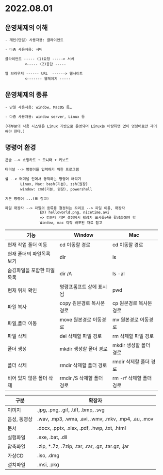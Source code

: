 # 2022.08.01
## 운영체제의 이해
    - 개인(단일) 사용자용: 클라이언트
    
    - 다중 사용자용: 서버

    클라이언트 ----- (1)요청 -----> 서버
             <----- (2)응답 -----

    웹 브라우저 ------ URL  ------> 웹사이트
             <------- 웹페이지 -----

## 운영체제의 종류
    - 단일 사용자용: window, MacOS 등…
    
    - 다중 사용자용: window server, Linux 등
    
    (대부분의 사용 시스템은 Linux 기반으로 운영되며 Linux는 바탕화면 없이 명령어로만 제어해야 한다.)

## 명령어 환경
    콘솔 --> 쇼핑카트 + 모니터 + 키보드
    
    터미널 --> 명령어를 입력하기 위한 프로그램

    쉘 --> 터미널 안에서 동작하는 명령어 해석기
           Linux, Mac: bash(기본), zsh(권장)
           window: cmd(기본, 권장), powershell

    기본 명령어 ...(표 참고)
    
    파일 확장자 --> 파일의 종류를 결정하는 꼬리표 --> 파일 이름, 확장자
                    EX) helloworld.png, nicetime.avi
                    => 컴퓨터 기본 설정에서 확장자 표시옵션을 활성화해야 함
                    Window, mac 각각 배포된 자료 참고


|기능|Window|Mac|
|--------|---|---|
|현재 작업 폴더 이동|cd 이동할 경로|cd 이동할 경로|
|현재 폴더의 파일목록 보기|dir|ls|
|숨김파일을 포함한 파일목록|dir /A|ls -al|
|현재 위치 확인|명령프롬프트 상에 표시됨|pwd|
|파일 복사|copy 원본경로 복사본경로|cp 원본경로 복사본경로|
|파일,폴더 이동|move 원본경로 이동경로|mv 원본경로 이동경로|
|파일 삭제|del 삭제할 파일 경로|rm 삭제할 파일 경로|
|폴더 생성|mkdir 생성할 폴더 경로|mkdir 생성할 폴더 경로|
|폴더 삭제|rmdir 삭제할 폴더 경로|rmdir 삭제할 폴더 경로|
|비어 있지 않은 폴더 삭제|rmdir /S 삭제할 폴더 경로|rm  -rf 삭제할 폴더 경로|


|구분|확장자|
|---|---|
|이미지|.jpg, .png, .gif, .tiff, .bmp, .svg|
|음성, 동영상|.wav, .mp3, .wma, .avi, .wmv, .mkv, .mp4, .au, .mov|
|문서|.docx, .pptx, .xlsx, .pdf, .hwp, .txt, .html|
|실행파일|.exe, .bat, .dll|
|압축파일|.zip, *.7z, .7zip, .tar, .rar, .gz, .tar.gz, .jar|
|가상CD|.iso, .dmg|
|설치파일|.msi, .pkg|


















